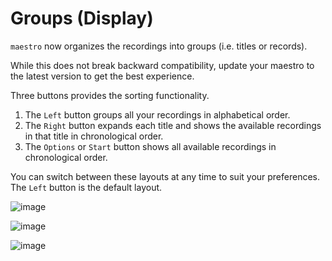 # Groups (Display)

`maestro` now organizes the recordings into groups (i.e. titles or records).

While this does not break backward compatibility, update your maestro to the latest version to get the best experience.

Three buttons provides the sorting functionality.

1. The `Left` button groups all your recordings in alphabetical order.
2. The `Right` button expands each title and shows the available recordings in that title in chronological order.
3. The `Options` or `Start` button shows all available recordings in chronological order.

You can switch between these layouts at any time to suit your preferences. The `Left` button is the default layout.

![image](https://github.com/evuraan/MythicalMythTV/assets/39205936/2dc6d44e-ea07-42b9-ab0c-d2e8454969ec)

![image](https://github.com/evuraan/MythicalMythTV/assets/39205936/cb9cae5a-1b71-40a9-a0b7-855fbad59617)

![image](https://github.com/evuraan/MythicalMythTV/assets/39205936/ec7c7980-9a13-4785-a0aa-8cd9e0ede082)
